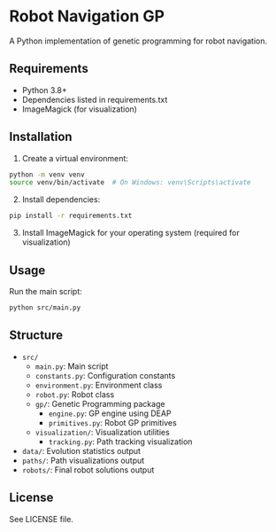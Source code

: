 # Robot Navigation GP

A Python implementation of genetic programming for robot navigation.

## Requirements

- Python 3.8+
- Dependencies listed in requirements.txt
- ImageMagick (for visualization)

## Installation

1. Create a virtual environment:
```bash
python -m venv venv
source venv/bin/activate  # On Windows: venv\Scripts\activate
```

2. Install dependencies:
```bash
pip install -r requirements.txt
```

3. Install ImageMagick for your operating system (required for visualization)

## Usage

Run the main script:
```bash
python src/main.py
```

## Structure

- `src/`
  - `main.py`: Main script
  - `constants.py`: Configuration constants
  - `environment.py`: Environment class
  - `robot.py`: Robot class
  - `gp/`: Genetic Programming package
    - `engine.py`: GP engine using DEAP
    - `primitives.py`: Robot GP primitives
  - `visualization/`: Visualization utilities
    - `tracking.py`: Path tracking visualization
- `data/`: Evolution statistics output
- `paths/`: Path visualizations output
- `robots/`: Final robot solutions output

## License

See LICENSE file.